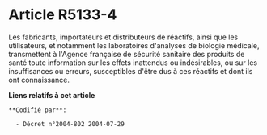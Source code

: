 # Article R5133-4

Les fabricants, importateurs et distributeurs de réactifs, ainsi que les utilisateurs, et notamment les laboratoires
d'analyses de biologie médicale, transmettent à l'Agence française de sécurité sanitaire des produits de santé toute
information sur les effets inattendus ou indésirables, ou sur les insuffisances ou erreurs, susceptibles d'être dus à ces
réactifs et dont ils ont connaissance.

**Liens relatifs à cet article**

	**Codifié par**:

	  - Décret n°2004-802 2004-07-29
